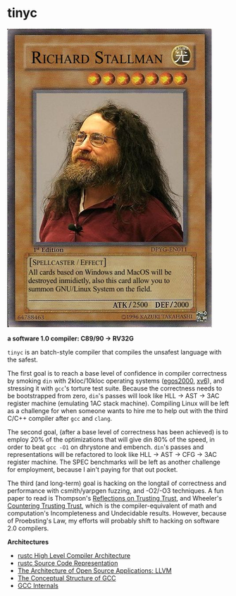 # tinyc
![](./stallman.jpg)

**a software 1.0 compiler: C89/90 -> RV32G**

`tinyc` is an batch-style compiler that compiles the unsafest language with the safest.

The first goal is to reach a base level of confidence in compiler correctness
by smoking `din` with 2kloc/10kloc operating systems ([egos2000](), [xv6]()),
and stressing it with `gcc`'s torture test suite. Because the correctness needs
to be bootstrapped from zero, `din`'s passes will look like HLL -> AST -> 3AC
register machine (emulating 1AC stack machine). Compiling Linux will be left as
a challenge for when someone wants to hire me to help out with the third C/C++
compiler after `gcc` and `clang`.

The second goal, (after a base level of correctness has been achieved) is to
employ 20% of the optimizations that will give din 80% of the speed, in order
to beat `gcc -O1` on dhrystone and embench. `din`'s passes and representations
will be refactored to look like HLL -> AST -> CFG -> 3AC register machine. The
SPEC benchmarks will be left as another challenge for employment, because I ain't
paying for that out pocket.

The third (and long-term) goal is hacking on the longtail of correctness and
performance with csmith/yarpgen fuzzing, and -O2/-O3 techniques. A fun paper to
read is Thompson's [Reflections on Trusting Trust](https://www.cs.cmu.edu/~rdriley/487/papers/Thompson_1984_ReflectionsonTrustingTrust.pdf), and
Wheeler's [Countering Trusting Trust](https://dwheeler.com/trusting-trust/),
which is the compiler-equivalent of math and computation's Incompleteness and
Undecidable results. However, because of Proebsting's Law, my efforts will
probably shift to hacking on software 2.0 compilers.


**Architectures**
- [rustc High Level Compiler Architecture](https://rustc-dev-guide.rust-lang.org/part-2-intro.html)
- [rustc Source Code Representation](https://rustc-dev-guide.rust-lang.org/part-3-intro.html)
- [The Architecture of Open Source Applications: LLVM](https://aosabook.org/en/v1/llvm.html)
- [The Conceptual Structure of GCC](https://www.cse.iitb.ac.in/grc/intdocs/gcc-conceptual-structure.html#The-GCC-IRs)
- [GCC Internals](https://gcc.gnu.org/onlinedocs/gccint/)
